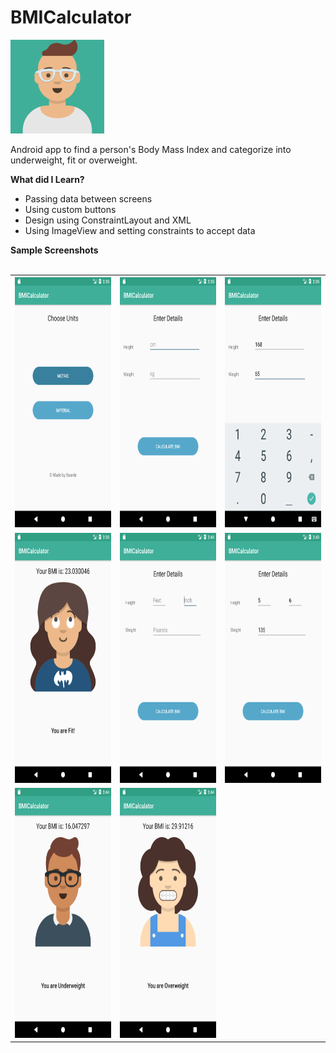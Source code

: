 # BMICalculator
<img src = "appicon.png" height = 150 width = 150> 


 Android app to find a person's Body Mass Index and categorize into underweight, fit or overweight.


<b> What did I Learn? </b>
<ul type = "round">
<li> Passing data between screens </li>
<li> Using custom buttons  </li>
<li> Design using ConstraintLayout and XML </li>
<li> Using ImageView and setting constraints to accept data </li>
</ul>

<b> Sample Screenshots </b>
<br>
<br>
<table>
<tr>
<th>
<img src = "/Screenshots/Screenshot_1517844904.png" height = 400 width = 220>
</th><th>
<img src = "/Screenshots/Screenshot_1517844909.png" height = 400 width = 220>
</th>
<th>
<img src = "/Screenshots/Screenshot_1517844917.png" height = 400 width = 220>
</th>
</tr>
<tr>
<td>
<img src = "/Screenshots/Screenshot_1517844921.png" height = 400 width = 220>
</td><td>
<img src = "/Screenshots/Screenshot_1517845447.png" height = 400 width = 220>
</td><td>
<img src = "/Screenshots/Screenshot_1517845439.png" height = 400 width = 220></td></tr>
<tr><td>
<img src = "/Screenshots/Screenshot_1517845464.png" height = 400 width = 220></td><td>
<img src = "/Screenshots/Screenshot_1517845473.png" height = 400 width = 220></td>
</table>
